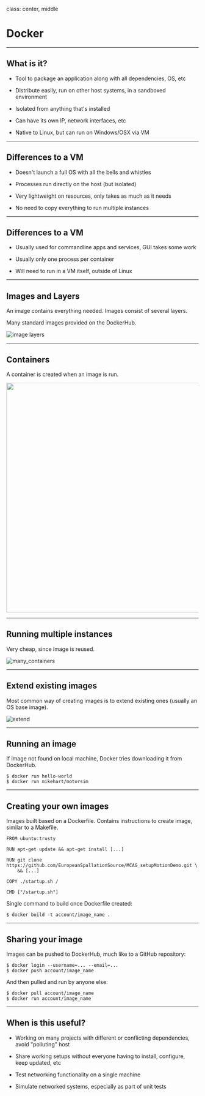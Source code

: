 class: center, middle

# Docker

---

## What is it?

- Tool to package an application along with all dependencies, OS, etc

- Distribute easily, run on other host systems, in a sandboxed environment

- Isolated from anything that's installed

- Can have its own IP, network interfaces, etc

- Native to Linux, but can run on Windows/OSX via VM

---

## Differences to a VM

- Doesn't launch a full OS with all the bells and whistles

- Processes run directly on the host (but isolated)

- Very lightweight on resources, only takes as much as it needs

- No need to copy everything to run multiple instances

---

## Differences to a VM

- Usually used for commandline apps and services, GUI takes some work

- Usually only one process per container

- Will need to run in a VM itself, outside of Linux

---

## Images and Layers

An image contains everything needed. Images consist of several layers.

Many standard images provided on the DockerHub.

![image layers](https://docs.docker.com/engine/userguide/storagedriver/images/image-layers.jpg)

---

## Containers

A container is created when an image is run.

<img src="https://docs.docker.com/engine/userguide/storagedriver/images/container-layers-cas.jpg" width="600" />

---

## Running multiple instances

Very cheap, since image is reused.

![many_containers](https://docs.docker.com/engine/userguide/storagedriver/images/sharing-layers.jpg)

---

## Extend existing images

Most common way of creating images is to extend existing ones (usually an OS base image).

![extend](https://docs.docker.com/engine/userguide/storagedriver/images/saving-space.jpg)

---

## Running an image

If image not found on local machine, Docker tries downloading it from DockerHub.

```
$ docker run hello-world
$ docker run mikehart/motorsim
```
---

## Creating your own images

Images built based on a Dockerfile. Contains instructions to create image, similar to a Makefile.

```
FROM ubuntu:trusty

RUN apt-get update && apt-get install [...]

RUN git clone https://github.com/EuropeanSpallationSource/MCAG_setupMotionDemo.git \
    && [...]

COPY ./startup.sh /

CMD ["/startup.sh"]
```

Single command to build once Dockerfile created:
```
$ docker build -t account/image_name .
```

---

## Sharing your image

Images can be pushed to DockerHub, much like to a GitHub repository:

```
$ docker login --username=... --email=...
$ docker push account/image_name
```

And then pulled and run by anyone else:
```
$ docker pull account/image_name
$ docker run account/image_name
```

---

## When is this useful?

- Working on many projects with different or conflicting dependencies, avoid "polluting" host

- Share working setups without everyone having to install, configure, keep updated, etc

- Test networking functionality on a single machine

- Simulate networked systems, especially as part of unit tests

